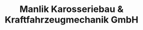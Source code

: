 ---
title: "Manlik Karosseriebau & Kraftfahrzeugmechanik GmbH"
url: /aschheim/manlik-karosseriebau-und-kraftfahrzeugmechanik-gmbh/
shop: Autowerkstatt
---